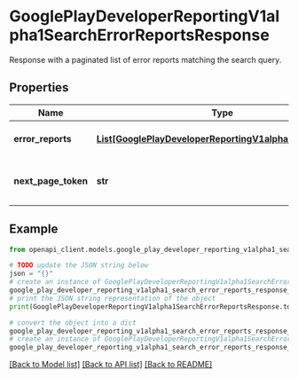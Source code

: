 # GooglePlayDeveloperReportingV1alpha1SearchErrorReportsResponse

Response with a paginated list of error reports matching the search query.

## Properties

Name | Type | Description | Notes
------------ | ------------- | ------------- | -------------
**error_reports** | [**List[GooglePlayDeveloperReportingV1alpha1ErrorReport]**](GooglePlayDeveloperReportingV1alpha1ErrorReport.md) | Error reports that were found. | [optional] 
**next_page_token** | **str** | Page token to fetch the next page of reports. | [optional] 

## Example

```python
from openapi_client.models.google_play_developer_reporting_v1alpha1_search_error_reports_response import GooglePlayDeveloperReportingV1alpha1SearchErrorReportsResponse

# TODO update the JSON string below
json = "{}"
# create an instance of GooglePlayDeveloperReportingV1alpha1SearchErrorReportsResponse from a JSON string
google_play_developer_reporting_v1alpha1_search_error_reports_response_instance = GooglePlayDeveloperReportingV1alpha1SearchErrorReportsResponse.from_json(json)
# print the JSON string representation of the object
print(GooglePlayDeveloperReportingV1alpha1SearchErrorReportsResponse.to_json())

# convert the object into a dict
google_play_developer_reporting_v1alpha1_search_error_reports_response_dict = google_play_developer_reporting_v1alpha1_search_error_reports_response_instance.to_dict()
# create an instance of GooglePlayDeveloperReportingV1alpha1SearchErrorReportsResponse from a dict
google_play_developer_reporting_v1alpha1_search_error_reports_response_from_dict = GooglePlayDeveloperReportingV1alpha1SearchErrorReportsResponse.from_dict(google_play_developer_reporting_v1alpha1_search_error_reports_response_dict)
```
[[Back to Model list]](../README.md#documentation-for-models) [[Back to API list]](../README.md#documentation-for-api-endpoints) [[Back to README]](../README.md)


